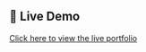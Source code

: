 ## 🔗 Live Demo
[Click here to view the live portfolio](https://vikassurya.github.io/vikas-portfolio/)
